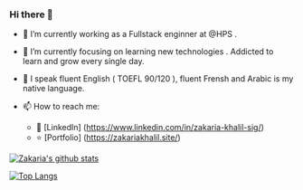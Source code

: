 ### Hi there 👋



- :yellow_heart: I’m currently working as a Fullstack enginner at @HPS .
- 🌱 I’m currently focusing on learning new technologies . Addicted to learn and grow every single day. 
- :tongue: I speak fluent English ( TOEFL 90/120 ), fluent Frensh and Arabic is my native language.

- 📫 How to reach me:
    * :office: [LinkedIn] (https://www.linkedin.com/in/zakaria-khalil-sig/)
    * :star: [Portfolio] (https://zakariakhalil.site/)
   

[![Zakaria's github stats](https://github-readme-stats.vercel.app/api?username=KhalilZakaria&count_private=true&show_icons=true&theme=radical&hide_rank=false)](https://github.com/anuraghazra/github-readme-stats)


[![Top Langs](https://github-readme-stats.vercel.app/api/top-langs/?username=KhalilZakaria)](https://github.com/anuraghazra/github-readme-stats)
